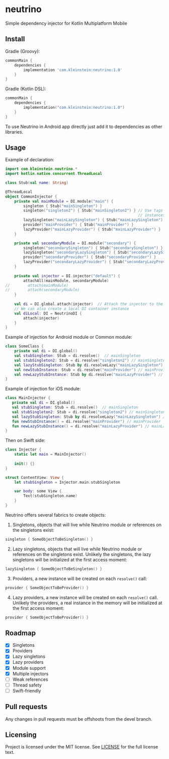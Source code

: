 neutrino
=========

Simple dependency injector for Kotlin Multiplatform Mobile

## Install

Gradle (Groovy): 

```groovy
commonMain {
    dependencies {
        implementation 'com.kleinstein:neutrino:1.0'
    }
}
```

Gradle (Kotlin DSL):

```kotlin
commonMain {
    dependencies {
        implementation("com.kleinstein:neutrino:1.0")
    }
}
```

To use Neutrino in Android app directly just add it to dependencies as other libraries.


## Usage

Example of declaration:
```kotlin
import com.kleinstein.neutrino.*
import kotlin.native.concurrent.ThreadLocal

class Stub(val name: String)

@ThreadLocal
object CommonInjector {
    private val mainModule = DI.module("main") {
        singleton { Stub("mainSingleton") }
        singleton("singleton2") { Stub("mainSingleton2") } // Use tags to inject two separate 
                                                           // instances of the same type
        lazySingleton("mainLazySingleton") { Stub("mainLazySingleton") }
        provider("mainProvider") { Stub("mainProvider") }
        lazyProvider("mainLazyProvider") { Stub("mainLazyProvider") }
    }

    private val secondaryModule = DI.module("secondary") {
        singleton("secondarySingleton") { Stub("secondarySingleton") }
        lazySingleton("secondaryLazySingleton") { Stub("secondaryLazySingleton") }
        provider("secondaryProvider") { Stub("secondaryProvider") }
        lazyProvider("secondaryLazyProvider") { Stub("secondaryLazyProvider") }
    }
    
    private val injector = DI.injector("default") {
        attachAll(mainModule, secondaryModule)
//        attach(mainModule)
//        attach(secondaryModule)
    }
   
    val di = DI.global.attach(injector)  // Attach the injector to the global DI container
    // We can also create a local DI container instance
    val diLocal: DI = NeutrinoDI {
        attach(injector)
    }
}
```

Example of injection for Android module or Common module:  

```kotlin
class SomeClass {
    private val di = DI.global()
    val stubSingleton: Stub = di.resolve()  // mainSingleton
    val stubSingleton2: Stub = di.resolve("singleton2") // mainSingleton2
    val lazyStubSingleton: Stub by di.resolveLazy("mainLazySingleton") // mainLazySingleton
    val newStubInstance: Stub = di.resolve("mainProvider") // mainProvider
    val newLazyStubInstance: Stub by di.resolve("mainLazyProvider") // mainLazyProvider
}
```

Example of injection for iOS module:

```kotlin
class MainInjector {
   private val di = DI.global()
   val stubSingleton: Stub = di.resolve()  // mainSingleton
   val stubSingleton2: Stub = di.resolve("singleton2") // mainSingleton2
   val lazyStubSingleton: Stub by di.resolveLazy("mainLazySingleton") // mainLazySingleton
   fun newStubInstance() = di.resolve("mainProvider") // mainProvider
   fun newLazyStubInstance() = di.resolve("mainLazyProvider") // mainLazyProvider
}
```

Then on Swift side:
```swift
class Injector {
    static let main = MainInjector()
    
    init() {}
}

struct ContentView: View {
    let stubSingleton = Injector.main.stubSingleton

	var body: some View {
        Text(stubSingleton.name)
	}
}
```

Neutrino offers several fabrics to create objects:  

1. Singletons, objects that will live while Neutrino module or references on the singletons exist:

```kotlin
singleton { SomeObjectToBeSingleton() }
```

2. Lazy singletons, objects that will live while Neutrino module or references on the singletons 
   exist. Unlikely the singletons, the lazy singletons will be initialized at the first access 
   moment:
   
```kotlin
lazySingleton { SomeObjectToBeSingleton() }
```

3. Providers, a new instance will be created on each `resolve()` call:

```kotlin
provider { SomeObjectToBeProvider() }
```

4. Lazy providers, a new instance will be created on each `resolve()` call. Unlikely the providers, 
   a real instance in the memory will be initialized at the first access moment:
   
```kotlin
provider { SomeObjectToBeProvider() }
```

## Roadmap

- [x] Singletons
- [x] Providers
- [x] Lazy singletons
- [x] Lazy providers
- [x] Module support
- [x] Multiple injectors
- [ ] Weak references
- [ ] Thread safety
- [ ] Swift-friendly

## Pull requests

Any changes in pull requests must be offshoots from the devel branch.

## Licensing
Project is licensed under the MIT license. See [LICENSE](LICENSE.txt) for the full license text.
